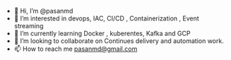 - 👋 Hi, I’m @pasanmd
- 👀 I’m interested in devops, IAC,  CI/CD , Containerization , Event streaming
- 🌱 I’m currently learning Docker , kuberentes, Kafka and GCP
- 💞️ I’m looking to collaborate on Continues delivery  and automation work.
- 📫 How to reach me pasanmd@gmail.com

<!---
pasanmd/pasanmd is a ✨ special ✨ repository because its `README.md` (this file) appears on your GitHub profile.
You can click the Preview link to take a look at your changes.
--->
